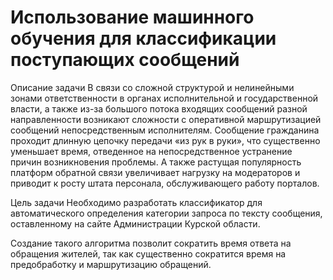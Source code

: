 # Использование машинного обучения для классификации поступающих сообщений

Описание задачи
В связи со сложной структурой и нелинейными зонами ответственности в органах исполнительной и государственной власти, а также из-за большого потока входящих сообщений разной направленности возникают сложности с оперативной маршрутизацией сообщений непосредственным исполнителям. Сообщение гражданина проходит длинную цепочку передачи «из рук в руки», что существенно уменьшает время, отведенное на непосредственное устранение причин возникновения проблемы. А также растущая популярность платформ обратной связи увеличивает нагрузку на модераторов и приводит к росту штата персонала, обслуживающего работу порталов.

Цель задачи
Необходимо разработать классификатор для автоматического определения категории запроса по тексту сообщения, оставленному на сайте Администрации Курской области.

Создание такого алгоритма позволит сократить время ответа на обращения жителей, так как существенно сократится время на предобработку и маршрутизацию обращений.
